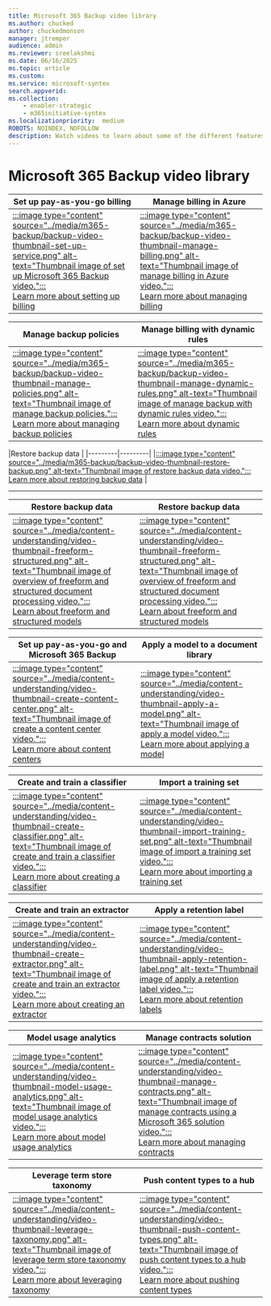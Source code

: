 ```yaml
---
title: Microsoft 365 Backup video library
ms.author: chucked
author: chuckedmonson
manager: jtremper
audience: admin
ms.reviewer: sreelakshmi
ms.date: 06/16/2025
ms.topic: article
ms.custom: 
ms.service: microsoft-syntex
search.appverid: 
ms.collection: 
    - enabler-strategic
    - m365initiative-syntex
ms.localizationpriority:  medium
ROBOTS: NOINDEX, NOFOLLOW
description: Watch videos to learn about some of the different features in Microsoft 365 Backup.
---
```


# Microsoft 365 Backup video library


|Set up pay-as-you-go billing  |Manage billing in Azure  |
|---------|---------|
|[:::image type="content" source="../media/m365-backup/backup-video-thumbnail-set-up-service.png" alt-text="Thumbnail image of set up Microsoft 365 Backup video.":::](https://learn-video.azurefd.net/vod/player?id=d4f5a898-3d35-42aa-ae3f-6639b59943f9)<br>[Learn more about setting up billing](backup-setup.md)     |[:::image type="content" source="../media/m365-backup/backup-video-thumbnail-manage-billing.png" alt-text="Thumbnail image of manage billing in Azure video.":::](https://learn-video.azurefd.net/vod/player?id=a87d77a7-2c88-43fc-ae8c-5ba42765f956)<br>[Learn more about managing billing](/en-us/azure/cost-management-billing/understand/mca-overview)          |

|Manage backup policies  |Manage billing with dynamic rules  |
|---------|---------|
|[:::image type="content" source="../media/m365-backup/backup-video-thumbnail-manage-policies.png" alt-text="Thumbnail image of manage backup policies.":::](https://learn-video.azurefd.net/vod/player?id=2cdeb3f7-2565-414c-9afe-e2deb5dc77c2)<br>[Learn more about managing backup policies](backup-view-edit-policies.md)    |[:::image type="content" source="../media/m365-backup/backup-video-thumbnail-manage-dynamic-rules.png" alt-text="Thumbnail image of manage backup with dynamic rules video.":::](https://learn-video.azurefd.net/vod/player?id=7604db2b-5099-4b87-b94d-d36436b3ac18)<br>[Learn more about dynamic rules](backup-view-edit-policies.md)           |


|Restore backup data  |
|---------|---------|
|[:::image type="content" source="../media/m365-backup/backup-video-thumbnail-restore-backup.png" alt-text="Thumbnail image of restore backup data video.":::](https://learn-video.azurefd.net/vod/player?id=c9a4ced2-7ce3-4bc9-b42f-876b05497e1b)<br>[Learn more about restoring backup data](backup-restore-data.md)    |


---------------------------------------


|Restore backup data  |Restore backup data  |
|---------|---------|
|[:::image type="content" source="../media/content-understanding/video-thumbnail-freeform-structured.png" alt-text="Thumbnail image of overview of freeform and structured document processing video.":::](https://learn-video.azurefd.net/vod/player?id=c9a4ced2-7ce3-4bc9-b42f-876b05497e1b)<br>[Learn about freeform and structured models](form-processing-overview.md)    |[:::image type="content" source="../media/content-understanding/video-thumbnail-freeform-structured.png" alt-text="Thumbnail image of overview of freeform and structured document processing video.":::](https://learn-video.azurefd.net/vod/player?id=c9a4ced2-7ce3-4bc9-b42f-876b05497e1b)<br>[Learn about freeform and structured models](form-processing-overview.md)         |




|Set up pay-as-you-go and Microsoft 365 Backup  |Apply a model to a document library  |
|---------|---------|
|[:::image type="content" source="../media/content-understanding/video-thumbnail-create-content-center.png" alt-text="Thumbnail image of create a content center video.":::](https://learn-video.azurefd.net/vod/player?id=d4f5a898-3d35-42aa-ae3f-6639b59943f9)<br>[Learn more about content centers](create-a-content-center.md)     |[:::image type="content" source="../media/content-understanding/video-thumbnail-apply-a-model.png" alt-text="Thumbnail image of apply a model video.":::](https://learn-video.azurefd.net/vod/player?id=a87d77a7-2c88-43fc-ae8c-5ba42765f956)<br>[Learn more about applying a model](apply-a-model.md)         |

|Create and train a classifier  |Import a training set  |
|---------|---------|
|[:::image type="content" source="../media/content-understanding/video-thumbnail-create-classifier.png" alt-text="Thumbnail image of create and train a classifier video.":::](https://learn-video.azurefd.net/vod/player?id=a5f12b4e-505b-4015-906b-d1938826693b)<br>[Learn more about creating a classifier](create-a-classifier.md)    |[:::image type="content" source="../media/content-understanding/video-thumbnail-import-training-set.png" alt-text="Thumbnail image of import a training set video.":::](https://learn-video.azurefd.net/vod/player?id=803f5025-0952-40cb-a539-2e0ed81ee94f)<br>[Learn more about importing a training set](create-a-classifier.md#add-your-example-files)     |

|Create and train an extractor  |Apply a retention label  |
|---------|---------|
|[:::image type="content" source="../media/content-understanding/video-thumbnail-create-extractor.png" alt-text="Thumbnail image of create and train an extractor video.":::](https://learn-video.azurefd.net/vod/player?id=cce2f92b-f547-4e40-9aaf-1258af2afc03)<br>[Learn more about creating an extractor](create-an-extractor.md)    |[:::image type="content" source="../media/content-understanding/video-thumbnail-apply-retention-label.png" alt-text="Thumbnail image of apply a retention label video.":::](https://learn-video.azurefd.net/vod/player?id=76cbc982-72ee-414d-8c91-d407f94e1628)<br>[Learn more about retention labels](apply-a-retention-label-to-a-model.md)     |

|Model usage analytics  |Manage contracts solution  |
|---------|---------|
|[:::image type="content" source="../media/content-understanding/video-thumbnail-model-usage-analytics.png" alt-text="Thumbnail image of model usage analytics video.":::](https://learn-video.azurefd.net/vod/player?id=3ce39756-8da7-4cdd-a2e3-a7a4104648da)<br>[Learn more about model usage analytics](model-usage-analytics.md)     |[:::image type="content" source="../media/content-understanding/video-thumbnail-manage-contracts.png" alt-text="Thumbnail image of manage contracts using a Microsoft 365 solution video.":::](https://learn-video.azurefd.net/vod/player?id=04c084c9-5419-408a-9e6e-92d01bb3ddee)<br>[Learn more about managing contracts](solution-manage-contracts-in-microsoft-365.md)     |

|Leverage term store taxonomy   |Push content types to a hub  |
|---------|---------|
|[:::image type="content" source="../media/content-understanding/video-thumbnail-leverage-taxonomy.png" alt-text="Thumbnail image of leverage term store taxonomy video.":::](https://learn-video.azurefd.net/vod/player?id=a47ffcfc-0494-4a4a-85cb-9017bba024b0)<br>[Learn more about leveraging taxonomy](leverage-term-store-taxonomy.md)    |[:::image type="content" source="../media/content-understanding/video-thumbnail-push-content-types.png" alt-text="Thumbnail image of push content types to a hub video.":::](https://learn-video.azurefd.net/vod/player?id=6698ac03-3ec8-4429-83b8-bc10b11357dd)<br>[Learn more about pushing content types](push-content-type-to-hub.md)     |
